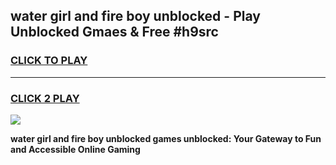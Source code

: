 
## water girl and fire boy unblocked - Play Unblocked Gmaes & Free #h9src
<h3>
<a href="https://news.freeplayer.one?title=water_girl_and_fire_boy_unblocked&ref=27F">CLICK TO PLAY</a></h3>
<hr>

<h3>
<a href="https://news.freeplayer.one?title=water_girl_and_fire_boy_unblocked&ref=27F">CLICK 2 PLAY</a>
  
</h3>

<a href="https://news.freeplayer.one?title=water_girl_and_fire_boy_unblocked&ref=27F/"><img src="https://clearcache.store/games.png"></a>


**water girl and fire boy unblocked games unblocked: Your Gateway to Fun and Accessible Online Gaming**
